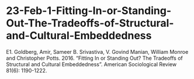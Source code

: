 # 23-Feb-1-Fitting-In-or-Standing-Out-The-Tradeoffs-of-Structural-and-Cultural-Embeddedness
E1. Goldberg, Amir, Sameer B. Srivastiva, V. Govind Manian, William Monroe and Christopher Potts. 2016. “Fitting In or Standing Out? The Tradeoffs of Structural and Cultural Embeddedness”. American Sociological Review 81(6): 1190-1222.
